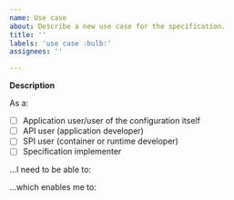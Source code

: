 ```yaml
---
name: Use case
about: Describe a new use case for the specification.
title: ''
labels: 'use case :bulb:'
assignees: ''

---
```


**Description**

As a:

- [ ] Application user/user of the configuration itself
- [ ] API user (application developer)
- [ ] SPI user (container or runtime developer)
- [ ] Specification implementer

...I need to be able to:

<!-- please provide your use case details here -->

...which enables me to:

<!-- please provide the expected benefit of solving use case here -->

